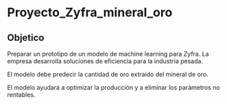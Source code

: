 # Proyecto_Zyfra_mineral_oro

## Objetico
Preparar un prototipo de un modelo de machine learning para Zyfra. La empresa desarrolla soluciones de eficiencia para la industria pesada.

El modelo debe predecir la cantidad de oro extraído del mineral de oro.

El modelo ayudará a optimizar la producción y a eliminar los parámetros no rentables.

